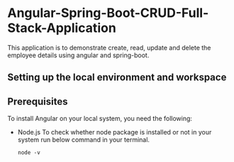 # Angular-Spring-Boot-CRUD-Full-Stack-Application

This application is to demonstrate create, read, update and delete the employee details using angular and spring-boot.

## Setting up the local environment and workspace

## Prerequisites

To install Angular on your local system, you need the following:

* Node.js
   To check whether node package is installed or not in your system run below command in your terminal.
   ```
   node -v
   ```
